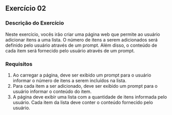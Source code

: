 ## Exercício 02

### Descrição do Exercício

Neste exercício, vocês irão criar uma página web que permite ao usuário adicionar itens a uma lista. O número de itens a serem adicionados será definido pelo usuário através de um prompt. Além disso, o conteúdo de cada item será fornecido pelo usuário através de um prompt.

### Requisitos
1. Ao carregar a página, deve ser exibido um prompt para o usuário informar o número de itens a serem incluídos na lista.
2. Para cada item a ser adicionado, deve ser exibido um prompt para o usuário informar o conteúdo do item.
3. A página deve exibir uma lista com a quantidade de itens informada pelo usuário. Cada item da lista deve conter o conteúdo fornecido pelo usuário.